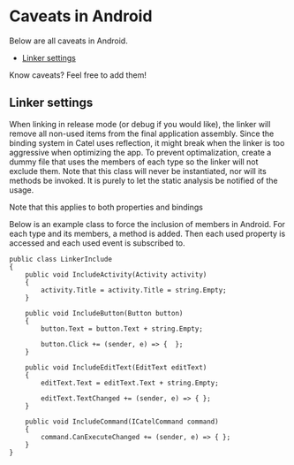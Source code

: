 # Caveats in Android

Below are all caveats in Android.

-   [Linker settings](#CaveatsinAndroid-Linkersettings)

Know caveats? Feel free to add them!

## Linker settings

When linking in release mode (or debug if you would like), the linker will remove all non-used items from the final application assembly. Since the binding system in Catel uses reflection, it might break when the linker is too aggressive when optimizing the app. To prevent optimalization, create a dummy file that uses the members of each type so the linker will not exclude them. Note that this class will never be instantiated, nor will its methods be invoked. It is purely to let the static analysis be notified of the usage.

Note that this applies to both properties and bindings

Below is an example class to force the inclusion of members in Android. For each type and its members, a method is added. Then each used property is accessed and each used event is subscribed to.

```
public class LinkerInclude
{
    public void IncludeActivity(Activity activity)
    {
        activity.Title = activity.Title = string.Empty;
    }

    public void IncludeButton(Button button)
    {
        button.Text = button.Text + string.Empty;

        button.Click += (sender, e) => {  };
    }

    public void IncludeEditText(EditText editText)
    {
        editText.Text = editText.Text + string.Empty;

        editText.TextChanged += (sender, e) => { };
    }

    public void IncludeCommand(ICatelCommand command)
    {
        command.CanExecuteChanged += (sender, e) => { };
    }
}
```
